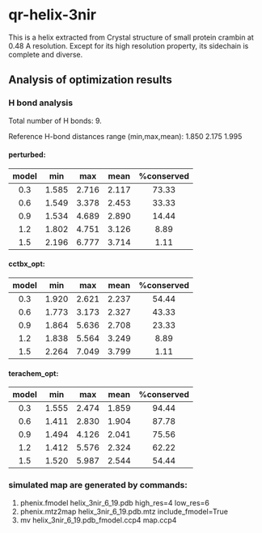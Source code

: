# qr-helix-3nir
This is a helix extracted from Crystal structure of small protein crambin at 0.48 A resolution. Except for its high resolution property, its sidechain is complete and diverse.

## Analysis of optimization results

### H bond analysis
   Total number of H bonds: 9.

   Reference H-bond distances range (min,max,mean):    1.850    2.175    1.995

#### perturbed:

model|min|max|mean|%conserved
:--:|:--:|:--:|:--:|:--:
0.3     |1.585    |2.716    |2.117   |73.33
0.6     |1.549    |3.378    |2.453   |33.33
0.9     |1.534    |4.689    |2.890   |14.44
1.2     |1.802    |4.751    |3.126   |8.89
1.5     |2.196    |6.777    |3.714    |1.11
#### cctbx_opt:
model  |   min  |   max   |  mean  | %conserved
:--:|:--:|:--:|:--:|:--:
0.3    | 1.920  |  2.621  |  2.237 |  54.44
0.6    | 1.773  |  3.173  |  2.327 |  43.33
0.9    | 1.864  |  5.636  |  2.708 |  23.33
1.2    | 1.838  |  5.564  |  3.249 |   8.89
1.5    | 2.264  |  7.049  |  3.799 |   1.11
#### terachem_opt:
model  |   min  |   max   |  mean  | %conserved
:--:|:--:|:--:|:--:|:--:
0.3    | 1.555  |  2.474  |  1.859 |  94.44
0.6    | 1.411  |  2.830  |  1.904 |  87.78
0.9    | 1.494  |  4.126  |  2.041 |  75.56
1.2    | 1.412  |  5.576  |  2.324 |  62.22
1.5    | 1.520  |  5.987  |  2.544 |  54.44

### simulated map are generated by commands:
1. phenix.fmodel helix_3nir_6_19.pdb high_res=4 low_res=6
2. phenix.mtz2map helix_3nir_6_19.pdb.mtz include_fmodel=True
3. mv helix_3nir_6_19.pdb_fmodel.ccp4 map.ccp4
